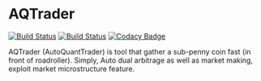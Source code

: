 # AQTrader
[![Build Status](https://travis-ci.org/QuantTraderEd/AQTrader.svg?branch=master)](https://travis-ci.org/QuantTraderEd/AQTrader/branches) [![Build Status](https://dev.azure.com/hyojkim79/hyojkim79/_apis/build/status/QuantTraderEd.AQTrader?branchName=master)](https://dev.azure.com/hyojkim79/hyojkim79/_build/latest?definitionId=1&branchName=web_branch) [![Codacy Badge](https://api.codacy.com/project/badge/Grade/7468b8eda0874b87adfc8a8ca8a2b217)](https://www.codacy.com/project/QuantTraderEd/AQTrader/dashboard?utm_source=github.com&amp;utm_medium=referral&amp;utm_content=QuantTraderEd/AQTrader&amp;utm_campaign=Badge_Grade_Dashboard)

AQTrader (AutoQuantTrader) is tool that gather a sub-penny coin fast (in front of roadroller).
Simply, Auto dual arbitrage as well as market making, exploit market microstructure feature.

